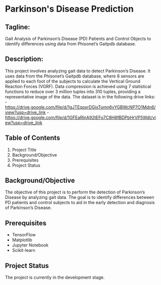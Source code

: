 # Parkinson's Disease Prediction

## Tagline: 
 Gait Analysis of Parkinson’s Disease (PD) Patients and Control Objects to identify differences using data from Phisonet’s Gaitpdb database.

## Description:
This project involves analyzing gait data to detect Parkinson’s Disease. It uses data from the Phisonet’s Gaitpdb database, where 8 sensors are applied to each foot of the subjects to calculate the Vertical Ground Reaction Forces (VGRF). Data compression is achieved using 7 statistical functions to reduce over 3 million tuples into 310 tuples, providing a representative image of the data. The dataset is in the following drive links:
        - https://drive.google.com/file/d/1gJTEqoxrDGixTomn6vYGBWcNP7O1Mdn6/view?usp=drive_link
        - https://drive.google.com/file/d/1GFEaRlnA92tEFo7C8H8fBDPbHrVP5Wdt/view?usp=drive_link

## Table of Contents
1. Project Title
2. Background/Objective
3. Prerequisites
4. Project Status

## Background/Objective
The objective of this project is to perform the detection of Parkinson’s Disease by analyzing gait data. The goal is to identify differences between PD patients and control subjects to aid in the early detection and diagnosis of Parkinson’s Disease.


## Prerequisites
- TensorFlow
- Matplotlib
- Jupyter Notebook
- Scikit-learn

## Project Status
The project is currently in the development stage.

